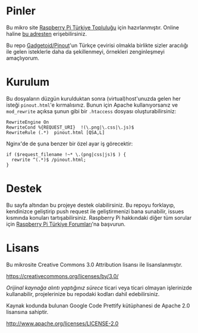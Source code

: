 Pinler
======

Bu mikro site [Raspberry Pi Türkiye Topluluğu](http://raspi.gen.tr) için hazırlanmıştır. Online haline [bu adresten](http://pinler.raspi.gen.tr) erişebilirsiniz.

Bu repo [Gadgetoid/Pinout](https://github.com/Gadgetoid/Pinout)'un Türkçe çevirisi olmakla birlikte sizler aracılığı ile gelen isteklerle daha da şekillenmeyi, örnekleri zenginleşmeyi amaçlıyorum.

Kurulum
======
Bu dosyaların düzgün kurulduktan sonra (virtual)host'unuzda gelen her isteği `pinout.html`'e kırmalısınız. Bunun için Apache kullanıyorsanız ve `mod_rewrite` açıksa şunun gibi bir `.htaccess` dosyası oluşturabilirsiniz:

```
RewriteEngine On
RewriteCond %{REQUEST_URI}  !(\.png|\.css|\.js)$
RewriteRule (.*)  pinout.html [QSA,L]
```

Nginx'de de şuna benzer bir özel ayar iş görecektir:


```
if ($request_filename !~* \.(png|css|js)$ ) {
  rewrite ^(.*)$ /pinout.html; 
}
```

Destek
======
Bu sayfa altından bu projeye destek olabilirsiniz. Bu repoyu forklayıp, kendinizce geliştirip push request ile geliştirmenizi bana sunabilir, issues kısmında konuları tartışabilirsiniz. Raspberry Pi hakkındaki diğer tüm sorular için [Raspberry Pi Türkiye Forumları](http://forum.raspi.gen.tr)'na başvurun.

Lisans
======
Bu mikrosite Creative Commons 3.0 Attribution lisansı ile lisanslanmıştır.

https://creativecommons.org/licenses/by/3.0/

*Orijinal kaynağa alıntı yaptığınız sürece* ticari veya ticari olmayan işlerinizde kullanabilir, projelerinize bu repodaki kodları dahil edebilirsiniz.

Kaynak kodunda bulunan Google Code Prettify kütüphanesi de Apache 2.0 lisansına sahiptir.

http://www.apache.org/licenses/LICENSE-2.0
